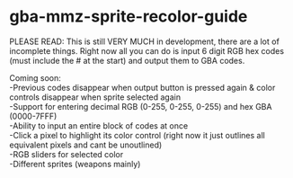 # gba-mmz-sprite-recolor-guide
PLEASE READ:
This is still VERY MUCH in development, there are a lot of incomplete things. Right now all you can do is input 6 digit RGB hex codes (must include the # at the start) and output them to GBA codes.

Coming soon:  
-Previous codes disappear when output button is pressed again & color controls disappear when sprite selected again  
-Support for entering decimal RGB (0-255, 0-255, 0-255) and hex GBA (0000-7FFF)  
-Ability to input an entire block of codes at once  
-Click a pixel to highlight its color control (right now it just outlines all equivalent pixels and cant be unoutlined)  
-RGB sliders for selected color  
-Different sprites (weapons mainly)
